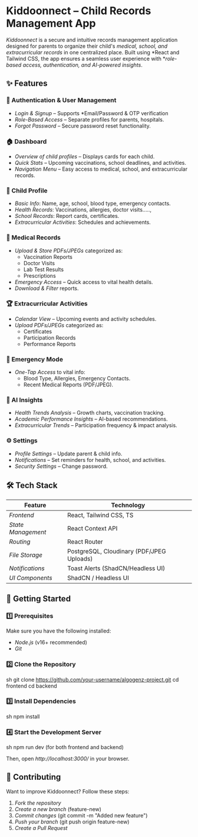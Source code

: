 # Kiddoonnect – Child Records Management App

*Kiddoonnect* is a secure and intuitive records management application designed for parents to organize their child's *medical, school, and extracurricular records* in one centralized place. Built using *React and Tailwind CSS, the app ensures a seamless user experience with **role-based access, authentication, and AI-powered insights*.

## ✨ Features

### 🔐 Authentication & User Management
- *Login & Signup* – Supports *Email/Password & OTP verification 
- *Role-Based Access* – Separate profiles for parents, hospitals.
- *Forgot Password* – Secure password reset functionality.

### 🏠 Dashboard
- *Overview of child profiles* – Displays cards for each child.
- *Quick Stats* – Upcoming vaccinations, school deadlines, and activities.
- *Navigation Menu* – Easy access to medical, school, and extracurricular records.

### 👶 Child Profile
- *Basic Info*: Name, age, school, blood type, emergency contacts.
- *Health Records*: Vaccinations, allergies, doctor visits.....,
- *School Records*: Report cards, certificates.
- *Extracurricular Activities*: Schedules and achievements.

### 🏥 Medical Records
- *Upload & Store PDFs/JPEGs* categorized as:
  - Vaccination Reports
  - Doctor Visits
  - Lab Test Results
  - Prescriptions
- *Emergency Access* – Quick access to vital health details.
- *Download & Filter* reports.

### 🏆 Extracurricular Activities
- *Calendar View* – Upcoming events and activity schedules.
- *Upload PDFs/JPEGs* categorized as:
  - Certificates
  - Participation Records
  - Performance Reports

### 🚨 Emergency Mode
- *One-Tap Access* to vital info:
  - Blood Type, Allergies, Emergency Contacts.
  - Recent Medical Reports (PDF/JPEG).

### 🤖 AI Insights
- *Health Trends Analysis* – Growth charts, vaccination tracking.
- *Academic Performance Insights* – AI-based recommendations.
- *Extracurricular Trends* – Participation frequency & impact analysis.

### ⚙ Settings
- *Profile Settings* – Update parent & child info.
- *Notifications* – Set reminders for health, school, and activities.
- *Security Settings* – Change password.

## 🛠 Tech Stack
| Feature               | Technology                  |
|----------------------|---------------------------|
| *Frontend*         | React, Tailwind CSS, TS       |
| *State Management* | React Context API     |
| *Routing*          | React Router              |
| *File Storage*     | PostgreSQL, Cloudinary (PDF/JPEG Uploads) |
| *Notifications*    | Toast Alerts (ShadCN/Headless UI) |
| *UI Components*    | ShadCN / Headless UI      |

## 🚀 Getting Started

### 1️⃣ Prerequisites
Make sure you have the following installed:
- *Node.js* (v16+ recommended)
- *Git*

### 2️⃣ Clone the Repository
sh
git clone https://github.com/your-username/algogenz-project.git
cd frontend
cd backend


### 3️⃣ Install Dependencies
sh
npm install


### 4️⃣ Start the Development Server
sh
npm run dev (for both frontend and backend)

Then, open *http://localhost:3000/* in your browser.


## 🙌 Contributing
Want to improve Kiddoonnect? Follow these steps:
1. *Fork the repository*
2. *Create a new branch* (feature-new)
3. *Commit changes* (git commit -m "Added new feature")
4. *Push your branch* (git push origin feature-new)
5. *Create a Pull Request*
